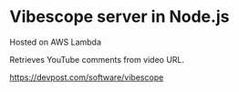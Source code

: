 # Vibescope server in Node.js

Hosted on AWS Lambda

Retrieves YouTube comments from video URL.

https://devpost.com/software/vibescope
